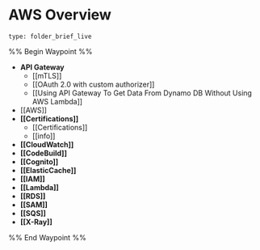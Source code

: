 # AWS Overview
 
```ccard
type: folder_brief_live
```
 

%% Begin Waypoint %%
- **API Gateway**
	- [[mTLS]]
	- [[OAuth 2.0 with custom authorizer]]
	- [[Using API Gateway To Get Data From Dynamo DB Without Using AWS Lambda]]
- [[AWS]]
- **[[Certifications]]**
	- [[Certifications]]
	- [[info]]
- **[[CloudWatch]]**
- **[[CodeBuild]]**
- **[[Cognito]]**
- **[[ElasticCache]]**
- **[[IAM]]**
- **[[Lambda]]**
- **[[RDS]]**
- **[[SAM]]**
- **[[SQS]]**
- **[[X-Ray]]**

%% End Waypoint %%